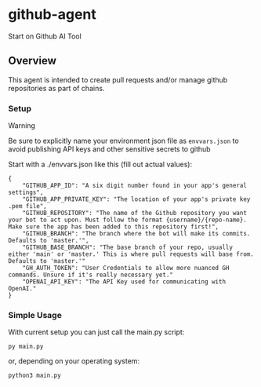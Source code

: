 # github-agent
Start on Github AI Tool

## Overview
This agent is intended to create pull requests and/or manage github repositories as part of chains.

### Setup
> [!WARNING]  
> Be sure to explicitly name your environment json file as `envvars.json` to avoid publishing API keys and other sensitive secrets to github

Start with a ./envvars.json like this (fill out actual values):
```
{
    "GITHUB_APP_ID": "A six digit number found in your app's general settings",
    "GITHUB_APP_PRIVATE_KEY": "The location of your app's private key .pem file",
    "GITHUB_REPOSITORY": "The name of the Github repository you want your bot to act upon. Must follow the format {username}/{repo-name}. Make sure the app has been added to this repository first!",
    "GITHUB_BRANCH": "The branch where the bot will make its commits. Defaults to 'master.'",
    "GITHUB_BASE_BRANCH": "The base branch of your repo, usually either 'main' or 'master.' This is where pull requests will base from. Defaults to 'master.'"
    "GH_AUTH_TOKEN": "User Credentials to allow more nuanced GH commands. Unsure if it's really necessary yet."
    "OPENAI_API_KEY": "The API Key used for communicating with OpenAI."
}
```

### Simple Usage
With current setup you can just call the main.py script:

```py main.py```

or, depending on your operating system:

```python3 main.py```